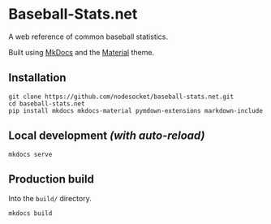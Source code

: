 # Baseball-Stats.net

A web reference of common baseball statistics.

Built using [MkDocs](http://www.mkdocs.org) and the [Material](http://squidfunk.github.io/mkdocs-material/) theme.

## Installation

```
git clone https://github.com/nodesocket/baseball-stats.net.git
cd baseball-stats.net
pip install mkdocs mkdocs-material pymdown-extensions markdown-include
```

## Local development *(with auto-reload)*

```
mkdocs serve
```

## Production build

Into the `build/` directory.

```
mkdocs build
```
